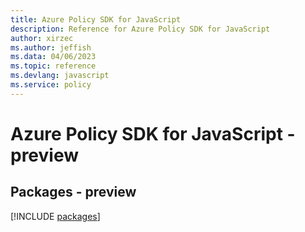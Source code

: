 ```yaml
---
title: Azure Policy SDK for JavaScript
description: Reference for Azure Policy SDK for JavaScript
author: xirzec
ms.author: jeffish
ms.data: 04/06/2023
ms.topic: reference
ms.devlang: javascript
ms.service: policy
---
```

# Azure Policy SDK for JavaScript - preview
## Packages - preview
[!INCLUDE [packages](policy-index.md)]